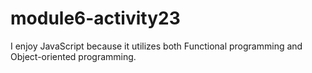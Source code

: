 # module6-activity23

I enjoy JavaScript because it utilizes both Functional programming and Object-oriented programming.